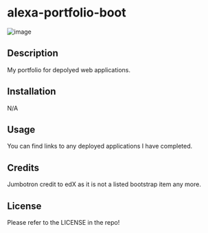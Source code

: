 # alexa-portfolio-boot

![image](https://github.com/AlexaL-P/alexa-portfolio-bootstrap/assets/149946677/3f4ba80b-6353-4979-a8bd-5befa179b09e)



## Description

My portfolio for depolyed web applications.

## Installation

N/A

## Usage

You can find links to any deployed applications I have completed.

## Credits

Jumbotron credit to edX as it is not a listed bootstrap item any more.

## License

Please refer to the LICENSE in the repo!
